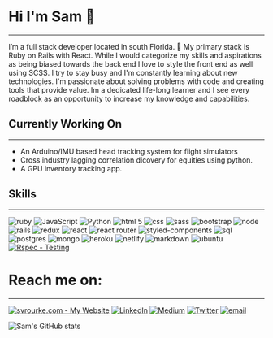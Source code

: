 # Hi I'm Sam 🤙️

---

I’m a full stack developer located in south Florida. 🐊 My primary stack is Ruby on Rails with React. While I would categorize my skills and aspirations as being biased towards the back end I love to style the front end as well using SCSS. I try to stay busy and I'm constantly learning about new technologies. I'm passionate about solving problems with code and creating tools that provide value. Im a dedicated life-long learner and I see every roadblock as an opportunity to increase my knowledge and capabilities.

## Currently Working On

---

- An Arduino/IMU based head tracking system for flight simulators
- Cross industry lagging correlation dicovery for equities using python.
- A GPU inventory tracking app.

## Skills

---

![ruby](https://img.shields.io/badge/Ruby-CC342D?style=for-the-badge&logo=ruby&logoColor=white)
![JavaScript](https://img.shields.io/badge/JavaScript-323330?style=for-the-badge&logo=javascript&logoColor=F7DF1E)
![Python](https://img.shields.io/badge/Python-14354C?style=for-the-badge&logo=python&logoColor=white)
![html 5](https://img.shields.io/badge/HTML5-E34F26?style=for-the-badge&logo=html5&logoColor=white)
![css](https://img.shields.io/badge/CSS3-1572B6?style=for-the-badge&logo=css3&logoColor=white)
![sass](https://img.shields.io/badge/Sass-CC6699?style=for-the-badge&logo=sass&logoColor=white)
![bootstrap](https://img.shields.io/badge/Bootstrap-563D7C?style=for-the-badge&logo=bootstrap&logoColor=white)
![node](https://img.shields.io/badge/Node.js-43853D?style=for-the-badge&logo=node.js&logoColor=white)
![rails](https://img.shields.io/badge/Ruby_on_Rails-CC0000?style=for-the-badge&logo=ruby-on-rails&logoColor=white)
![redux](https://img.shields.io/badge/Redux-593D88?style=for-the-badge&logo=redux&logoColor=white)
![react](https://img.shields.io/badge/React-20232A?style=for-the-badge&logo=react&logoColor=61DAFB)
![react router](https://img.shields.io/badge/React_Router-CA4245?style=for-the-badge&logo=react-router&logoColor=white)
![styled-components](https://img.shields.io/badge/styled--components-DB7093?style=for-the-badge&logo=styled-components&logoColor=white)
![sql](https://img.shields.io/badge/MySQL-00000F?style=for-the-badge&logo=mysql&logoColor=white)
![postgres](https://img.shields.io/badge/PostgreSQL-316192?style=for-the-badge&logo=postgresql&logoColor=white)
![mongo](https://img.shields.io/badge/MongoDB-4EA94B?style=for-the-badge&logo=mongodb&logoColor=white)
![heroku](https://img.shields.io/badge/Heroku-430098?style=for-the-badge&logo=heroku&logoColor=white)
![netlify](https://img.shields.io/badge/Netlify-00C7B7?style=for-the-badge&logo=netlify&logoColor=white)
![markdown](https://img.shields.io/badge/Markdown-000000?style=for-the-badge&logo=markdown&logoColor=white)
![ubuntu](https://img.shields.io/badge/Ubuntu-E95420?style=for-the-badge&logo=ubuntu&logoColor=white)
[![Rspec - Testing](https://img.shields.io/static/v1?label=Rspec&message=Testing&color=%23fe4363&style=for-the-badge)](https://rspec.info/)

# Reach me on:

---

[![svrourke.com - My Website](https://img.shields.io/badge/svrourke.com-My_Website-2ea44f?style=for-the-badge)](https://svrourke.com)
[![LinkedIn](https://img.shields.io/badge/LinkedIn-0077B5?style=for-the-badge&logo=linkedin&logoColor=white)](https://www.linkedin.com/in/samuel-v-rourke/)
[![Medium](https://img.shields.io/badge/Medium-12100E?style=for-the-badge&logo=medium&logoColor=white)](https://svrourke.medium.com/)
[![Twitter](https://img.shields.io/badge/Twitter-1DA1F2?style=for-the-badge&logo=twitter&logoColor=white)](https://twitter.com/SVRourke)
[![email](https://img.shields.io/badge/Gmail-D14836?style=for-the-badge&logo=gmail&logoColor=white)](mailto:samuelvanrourke@gmail.com)

![Sam's GitHub stats](https://github-readme-stats.vercel.app/api?username=svrourke&count_private=true&show_icons=true&theme=tokyonight)

<!-- [![Top Langs](https://github-readme-stats.vercel.app/api/top-langs/?username=SVRourke&layout=compact&theme=tokyonight)](https://github.com/SVRourke/github-readme-stats) -->

<!-- # My Projects:

## Pantry:

A collaborative grocery list app, solves the problem of forgotten groceries and multiple lists<br>
**Using:** Ruby on rails, React.js, react-redux and redux-thunk<br>
**Deployed to:** Heroku & Netlify [live](pantry.svrourke.com)<br>
[repo](https://github.com/SVRourke/pantry_frontend)
<br><br>

## Audible Dice:

A tool commissioned by a friend of mine. The purpose of audible dice is to allow people suffering <br>
from visual impairment or blindness to use a screen reader to roll the six different dice necessary <br>
to play Dungeons and Dragons and receive the result of the roll audibly<br>
**Using:** Plain Javascript, Browser SpeechSynthesis API, Accessible markup, Sass<br>
**Deployed to:** [Netlify](dice.svrourke.com)<br>
[repo](https://github.com/SVRourke/DiceRoll)
<br><br>

## Personal Site:

My personal portfolio site and blog, currently a work in progress<br>
**Using:** React.js, GraphCMS, Sass, fetch-contribution-calendar<br>
**Deployed to:** [Netlify](svrourke.com)<br>
[repo](https://github.com/SVRourke/portfolio)
<br><br>

## Quizzical:

A pandemic inspired remote learning solution for pop quizzes<br>
**Writeup** [Building a quiz app with rails](https://svrourke.medium.com/building-a-quiz-app-with-ruby-on-rails-896a22615b3)<br>
**Using:** Ruby On Rails, JavaScript, Google OAuth<br>
[repo](https://github.com/SVRourke/quizzical)
<br><br>

# My Blog -->
